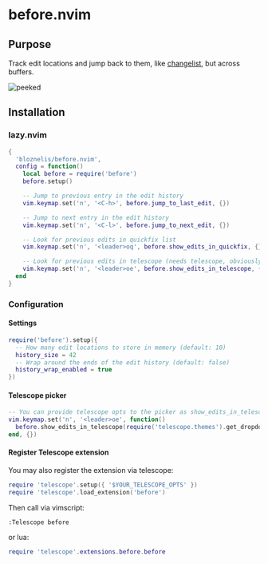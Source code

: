 # before.nvim

## Purpose
Track edit locations and jump back to them, like [changelist](https://neovim.io/doc/user/motion.html#changelist), but across buffers.

![peeked](https://github.com/bloznelis/before.nvim/assets/33397865/1130572d-dd75-4a07-9c79-9afc91b5d67a)

## Installation
### lazy.nvim
```lua
{
  'bloznelis/before.nvim',
  config = function()
    local before = require('before')
    before.setup()

    -- Jump to previous entry in the edit history
    vim.keymap.set('n', '<C-h>', before.jump_to_last_edit, {})

    -- Jump to next entry in the edit history
    vim.keymap.set('n', '<C-l>', before.jump_to_next_edit, {})

    -- Look for previous edits in quickfix list
    vim.keymap.set('n', '<leader>oq', before.show_edits_in_quickfix, {})

    -- Look for previous edits in telescope (needs telescope, obviously)
    vim.keymap.set('n', '<leader>oe', before.show_edits_in_telescope, {})
  end
}
```

### Configuration
#### Settings
```lua
require('before').setup({
  -- How many edit locations to store in memory (default: 10)
  history_size = 42
  -- Wrap around the ends of the edit history (default: false)
  history_wrap_enabled = true
})
```
#### Telescope picker
```lua
-- You can provide telescope opts to the picker as show_edits_in_telescope argument:
vim.keymap.set('n', '<leader>oe', function()
  before.show_edits_in_telescope(require('telescope.themes').get_dropdown())
end, {})
```

#### Register Telescope extension

You may also register the extension via telescope:

```lua
require 'telescope'.setup({ '$YOUR_TELESCOPE_OPTS' })
require 'telescope'.load_extension('before')
```

Then call via vimscript:

```vim
:Telescope before
```

or lua:

```lua
require 'telescope'.extensions.before.before
```
